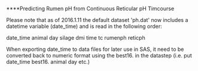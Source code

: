 ****Predicting Rumen pH from Continuous Reticular pH Timcourse

Please note that as of 2016.1.11 the default dataset 'ph.dat' now includes
a datetime variable (date_time) and is read in the following order:

date_time animal day silage dmi time tc rumenph reticph

When exporting date_time to data files for later use in SAS, it need to be
converted back to numeric format using the best16. in the datastep (i.e. 
put date_time best16. animal day etc.)

